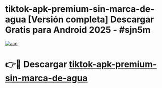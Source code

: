 # tiktok-apk-premium-sin-marca-de-agua  [Versión completa] Descargar Gratis para Android 2025 - #sjn5m

[![acn](https://github.com/user-attachments/assets/0f9c940e-d8b0-45ae-aac7-cd30a18b3e1c)](https://apps.freeplayer.one?title=tiktok-apk-premium-sin-marca-de-agua&ref=9F)

# 👉🔴 Descargar [tiktok-apk-premium-sin-marca-de-agua](https://apps.freeplayer.one?title=tiktok-apk-premium-sin-marca-de-agua&ref=9F)
